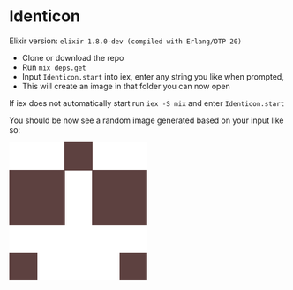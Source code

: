 # Identicon

Elixir version: `elixir 1.8.0-dev (compiled with Erlang/OTP 20)`

* Clone or download the repo
* Run `mix deps.get`
* Input `Identicon.start` into iex, enter any string you like when prompted, 
* This will create an image in that folder you can now open 

If iex does not automatically start run `iex -S mix` and enter `Identicon.start`

You should be now see a random image generated based on your input like so:

![hello.png](hello.png)
